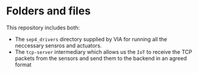 # Folders and files

This repository includes both:

* The `sep4_drivers` directory supplied by VIA for running all the neccessary sensros and actuators.
* The `tcp-server` intermediary which allows us the `IoT` to receive the TCP packets from the sensors and send them to the backend in an agreed format
